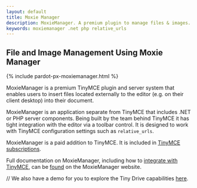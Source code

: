 ```yaml
---
layout: default
title: Moxie Manager
description: MoxieManager. A premium plugin to manage files & images.
keywords: moxiemanager .net php relative_urls
---
```


## File and Image Management Using Moxie Manager

{% include pardot-px-moxiemanager.html %}

MoxieManager is a premium TinyMCE plugin and server system that enables users to insert files located externally to the editor (e.g. on their client desktop) into their document.

MoxieManager is an application separate from TinyMCE that includes .NET or PHP server components. Being built by the team behind TinyMCE it has tight integration with the editor via a toolbar control. It is designed to work with TinyMCE configuration settings such as `relative_urls`.

MoxieManager is a paid addition to TinyMCE. It is included in [TinyMCE subscriptions](https://www.tinymce.com/pricing/).

Full documentation on MoxieManager, including how to [integrate with TinyMCE](http://www.moxiemanager.com/documentation/index.php/TinyMCE_Integration), can be [found](http://www.moxiemanager.com/documentation/) on the MoxieManager website.

// We also have a demo for you to explore the Tiny Drive capabilities [here]({{site.baseurl}}/demo/moxie-manager/).

